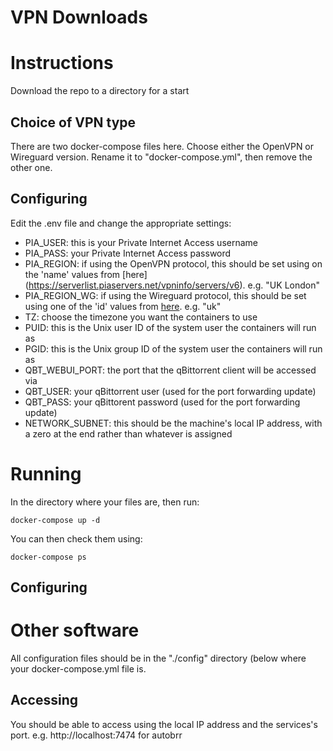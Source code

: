 
# VPN Downloads

# Instructions
Download the repo to a directory for a start

## Choice of VPN type
There are two docker-compose files here. Choose either the OpenVPN or Wireguard version.
Rename it to "docker-compose.yml", then remove the other one.

## Configuring
Edit the .env file and change the appropriate settings:
* PIA_USER: this is your Private Internet Access username
* PIA_PASS: your Private Internet Access password
* PIA_REGION: if using the OpenVPN protocol, this should be set using on the 'name' values from [here] (https://serverlist.piaservers.net/vpninfo/servers/v6). e.g. "UK London"
* PIA_REGION_WG: if using the Wireguard protocol, this should be set using one of the 'id' values from [here](https://serverlist.piaservers.net/vpninfo/servers/v6). e.g. "uk"
* TZ: choose the timezone you want the containers to use
* PUID: this is the Unix user ID of the system user the containers will run as
* PGID: this is the Unix group ID of the system user the containers will run as
* QBT_WEBUI_PORT: the port that the qBittorrent client will be accessed via
* QBT_USER: your qBittorrent user (used for the port forwarding update)
* QBT_PASS: your qBittorent password (used for the port forwarding update)
* NETWORK_SUBNET: this should be the machine's local IP address, with a zero at the end rather than whatever is assigned

# Running
In the directory where your files are, then run:

```docker-compose up -d```

You can then check them using:

```docker-compose ps```

## Configuring

# Other software
All configuration files should be in the "./config" directory (below where your docker-compose.yml file is.

## Accessing
You should be able to access using the local IP address and the services's port.
e.g. http://localhost:7474 for autobrr
